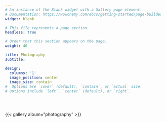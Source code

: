 ```yaml
---
# An instance of the Blank widget with a Gallery page element.
# Documentation: https://wowchemy.com/docs/getting-started/page-builder/
widget: blank

# This file represents a page section.
headless: true

# Order that this section appears on the page.
weight: 40

title: Photography
subtitle:

design:
  columns: '1'
  image_position: center
  image_size: contain
#  Options are `cover` (default), `contain`, or `actual` size.  
# Options include `left`, `center` (default), or `right`.

  
---
```


{{< gallery album="photography" >}}
